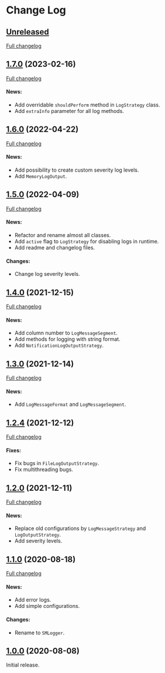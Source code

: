# Change Log

## [Unreleased](https://github.com/siginur/SMLogger/tree/HEAD)
[Full changelog](https://github.com/siginur/SMLogger/compare/v1.7.0...HEAD)

## [1.7.0](https://github.com/siginur/SMLogger/tree/v1.7.0) (2023-02-16)
[Full changelog](https://github.com/siginur/SMLogger/compare/v1.6.0...v1.7.0)
#### News:
- Add overridable `shouldPerform` method in `LogStrategy` class. 
- Add `extraInfo` parameter for all log methods.

## [1.6.0](https://github.com/siginur/SMLogger/tree/v1.6.0) (2022-04-22)
[Full changelog](https://github.com/siginur/SMLogger/compare/v1.5.0...v1.6.0)
#### News:
- Add possibility to create custom severity log levels.
- Add `MemoryLogOutput`.

## [1.5.0](https://github.com/siginur/SMLogger/tree/v1.5.0) (2022-04-09)
[Full changelog](https://github.com/siginur/SMLogger/compare/v1.4.0...v1.5.0)
#### News:
- Refactor and rename almost all classes.
- Add `active` flag to `LogStrategy` for disabling logs in runtime.
- Add readme and changelog files.
#### Changes:
- Change log severity levels.

## [1.4.0](https://github.com/siginur/SMLogger/tree/v1.4.0) (2021-12-15)
[Full changelog](https://github.com/siginur/SMLogger/compare/v1.3.0...v1.4.0)
#### News:
- Add column number to `LogMessageSegment`.
- Add methods for logging with string format.
- Add `NotificationLogOutputStrategy`.

## [1.3.0](https://github.com/siginur/SMLogger/tree/v1.3.0) (2021-12-14)
[Full changelog](https://github.com/siginur/SMLogger/compare/v1.2.4...v1.3.0)
#### News:
- Add `LogMessageFormat` and `LogMessageSegment`.

## [1.2.4](https://github.com/siginur/SMLogger/tree/v1.2.4) (2021-12-12)
[Full changelog](https://github.com/siginur/SMLogger/compare/v1.2.0...v1.2.4)
#### Fixes:
- Fix bugs in `FileLogOutputStrategy`.
- Fix multithreading bugs.

## [1.2.0](https://github.com/siginur/SMLogger/tree/v1.2.0) (2021-12-11)
[Full changelog](https://github.com/siginur/SMLogger/compare/v1.1.0...v1.2.0)
#### News:
- Replace old configurations by `LogMessageStrategy` and `LogOutputStrategy`.
- Add severity levels.

## [1.1.0](https://github.com/siginur/SMLogger/tree/v1.1.0) (2020-08-18)
[Full changelog](https://github.com/siginur/SMLogger/compare/v1.0.0...v1.1.0)
#### News:
- Add error logs.
- Add simple configurations.
#### Changes:
- Rename to `SMLogger`.

## [1.0.0](https://github.com/siginur/SMLogger/tree/v1.0.0) (2020-08-08)
Initial release.
